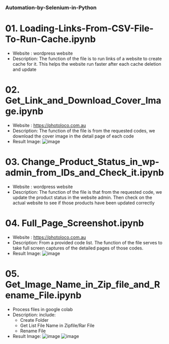 ### Automation-by-Selenium-in-Python

# 01. Loading-Links-From-CSV-File-To-Run-Cache.ipynb
   - Website : wordpress website
   - Description: The function of the file is to run links of a website to create cache for it. This helps the website run faster after each cache deletion and update

# 02. Get_Link_and_Download_Cover_Image.ipynb
   - Website : https://photoloco.com.au
   - Description: The function of the file is from the requested codes, we download the cover image in the detail page of each code
   - Result Image:
![image](https://github.com/JangDai44/Automation-by-Selenium-in-Python/assets/69681508/3fcb5ab9-94b8-41ce-934f-14468077aa45)

# 03. Change_Product_Status_in_wp-admin_from_IDs_and_Check_it.ipynb
   - Website : wordpress website
   - Description: The function of the file is that from the requested code, we update the product status in the website admin. Then check on the actual website to see if those products have been updated correctly

# 04. Full_Page_Screenshot.ipynb
   - Website : https://photoloco.com.au
   - Description: From a provided code list. The function of the file serves to take full screen captures of the detailed pages of those codes.
   - Result Image:
   ![image](https://github.com/JangDai44/Automation-by-Selenium-in-Python/assets/69681508/3d7d513b-ef4d-4274-8b17-473f0ab6402a)

# 05. Get_Image_Name_in_Zip_file_and_Rename_File.ipynb
   - Process files in google colab
   - Description: include:
        + Create Folder 
        + Get List File Name in Zipfile/Rar File
        + Rename File
   - Result Image:
![image](https://github.com/JangDai44/Automation-by-Selenium-in-Python/assets/69681508/22b1c2bb-ac2e-4439-bdae-1049b0acb49b)
![image](https://github.com/JangDai44/Automation-by-Selenium-in-Python/assets/69681508/46ca755c-29db-4a9f-8d4b-f5c95dfae355)
